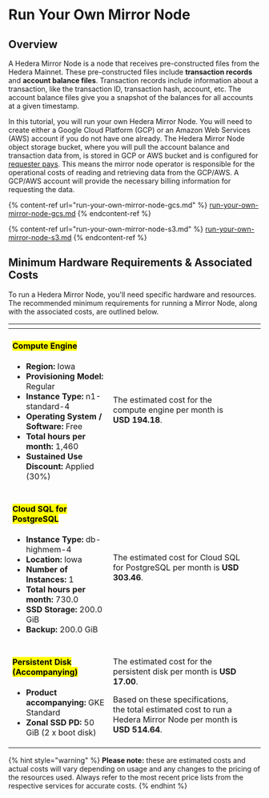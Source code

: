 # Run Your Own Mirror Node

## Overview

A Hedera Mirror Node is a node that receives pre-constructed files from the Hedera Mainnet. These pre-constructed files include **transaction records** and **account balance files**. Transaction records include information about a transaction, like the transaction ID, transaction hash, account, etc. The account balance files give you a snapshot of the balances for all accounts at a given timestamp.

In this tutorial, you will run your own Hedera Mirror Node. You will need to create either a Google Cloud Platform (GCP) or an Amazon Web Services (AWS) account if you do not have one already. The Hedera Mirror Node object storage bucket, where you will pull the account balance and transaction data from, is stored in GCP or AWS bucket and is configured for [requester pays](https://cloud.google.com/storage/docs/requester-pays). This means the mirror node operator is responsible for the operational costs of reading and retrieving data from the GCP/AWS. A GCP/AWS account will provide the necessary billing information for requesting the data.

{% content-ref url="run-your-own-mirror-node-gcs.md" %}
[run-your-own-mirror-node-gcs.md](run-your-own-mirror-node-gcs.md)
{% endcontent-ref %}

{% content-ref url="run-your-own-mirror-node-s3.md" %}
[run-your-own-mirror-node-s3.md](run-your-own-mirror-node-s3.md)
{% endcontent-ref %}

## Minimum Hardware Requirements & Associated Costs

To run a Hedera Mirror Node, you'll need specific hardware and resources. The recommended minimum requirements for running a Mirror Node, along with the associated costs, are outlined below.

<table data-card-size="large" data-view="cards"><thead><tr><th></th><th></th><th></th><th data-hidden data-card-cover data-type="files"></th></tr></thead><tbody><tr><td><h4><mark style="background-color:yellow;">Compute Engine</mark></h4><ul><li><strong>Region:</strong> Iowa</li><li><strong>Provisioning Model:</strong> Regular</li><li><strong>Instance Type:</strong> n1-standard-4</li><li><strong>Operating System / Software:</strong> Free</li><li><strong>Total hours per month:</strong> 1,460</li><li><strong>Sustained Use Discount:</strong> Applied (30%)</li></ul></td><td>The estimated cost for the compute engine per month is <strong>USD 194.18</strong>.</td><td></td><td></td></tr><tr><td><h4><mark style="background-color:yellow;">Cloud SQL for PostgreSQL</mark></h4><ul><li><strong>Instance Type:</strong> db-highmem-4</li><li><strong>Location:</strong> Iowa</li><li><strong>Number of Instances:</strong> 1</li><li><strong>Total hours per month:</strong> 730.0</li><li><strong>SSD Storage:</strong> 200.0 GiB</li><li><strong>Backup:</strong> 200.0 GiB</li></ul></td><td>The estimated cost for Cloud SQL for PostgreSQL per month is <strong>USD 303.46</strong>.</td><td></td><td></td></tr><tr><td><h4><mark style="background-color:yellow;">Persistent Disk (Accompanying)</mark></h4><ul><li><strong>Product accompanying:</strong> GKE Standard</li><li><strong>Zonal SSD PD:</strong> 50 GiB (2 x boot disk)</li></ul></td><td><p>The estimated cost for the persistent disk per month is <strong>USD 17.00</strong>.</p><p>Based on these specifications, the total estimated cost to run a Hedera Mirror Node per month is <strong>USD 514.64</strong>.</p></td><td></td><td></td></tr></tbody></table>

{% hint style="warning" %}
**Please note:** these are estimated costs and actual costs will vary depending on usage and any changes to the pricing of the resources used. Always refer to the most recent price lists from the respective services for accurate costs.
{% endhint %}
